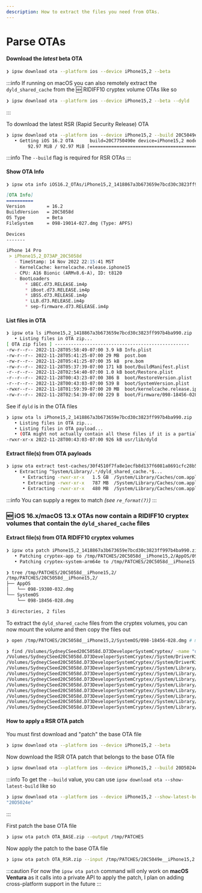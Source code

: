 ```yaml
---
description: How to extract the files you need from OTAs.
---
```


# Parse OTAs

#### Download the *latest* beta OTA

```bash
❯ ipsw download ota --platform ios --device iPhone15,2 --beta
```

:::info
If running on macOS you can also remotely extract the `dyld_shared_cache` from the :new: RIDIFF10 cryptex volume OTAs like so

```bash 
❯ ipsw download ota --platform ios --device iPhone15,2 --beta --dyld
```
:::

To download the latest RSR (Rapid Security Release) OTA

```bash
❯ ipsw download ota --platform ios --device iPhone15,2 --build 20C5049e --beta --rsr 
   • Getting iOS 16.2 OTA      build=20C7750490e device=iPhone15,2 model=D73AP type="iOS162BetaRSR" 
        92.97 MiB / 92.97 MiB [==========================================================| ✅  ] 58.85 MiB/s
```

:::info
The `--build` flag is required for RSR OTAs
:::

#### Show OTA Info

```bash
❯ ipsw ota info iOS16.2_OTAs/iPhone15,2_1418867a3b673659e7bcd30c3823ff997b4ba990.zip
```
```markdown
[OTA Info]
==========
Version        = 16.2 
BuildVersion   = 20C5058d
OS Type        = Beta
FileSystem     = 098-19014-027.dmg (Type: APFS)

Devices
-------

iPhone 14 Pro
 > iPhone15,2_D73AP_20C5058d
   - TimeStamp: 14 Nov 2022 22:15:41 MST
   - KernelCache: kernelcache.release.iphone15
   - CPU: A16 Bionic (ARMv8.6-A), ID: t8120
   - BootLoaders
       * iBEC.d73.RELEASE.im4p
       * iBoot.d73.RELEASE.im4p
       * iBSS.d73.RELEASE.im4p
       * LLB.d73.RELEASE.im4p
       * sep-firmware.d73.RELEASE.im4p
```

#### List files in OTA

```bash
❯ ipsw ota ls iPhone15,2_1418867a3b673659e7bcd30c3823ff997b4ba990.zip | head
   • Listing files in OTA zip...
[ OTA zip files ] --------------------------------------------------
-rw-r--r-- 2022-11-28T05:58:49-07:00 3.9 kB Info.plist
-rw-r--r-- 2022-11-28T05:41:25-07:00 29 MB  post.bom
-rw-r--r-- 2022-11-28T05:41:25-07:00 35 kB  pre.bom
-rw-r--r-- 2022-11-28T05:37:39-07:00 171 kB boot/BuildManifest.plist
-r--r--r-- 2022-11-28T02:54:40-07:00 1.0 kB boot/Restore.plist
-r--r--r-- 2022-11-28T00:43:23-07:00 386 B  boot/RestoreVersion.plist
-r--r--r-- 2022-11-28T00:43:03-07:00 539 B  boot/SystemVersion.plist
-rwxr--r-- 2022-11-18T01:59:39-07:00 20 MB  boot/kernelcache.release.iphone15
-rw-r--r-- 2022-11-28T02:54:39-07:00 229 B  boot/Firmware/098-18456-028.dmg.root_hash
```

See if `dyld` is in the OTA files

```bash
❯ ipsw ota ls iPhone15,2_1418867a3b673659e7bcd30c3823ff997b4ba990.zip | grep dyld
   • Listing files in OTA zip...
   • Listing files in OTA payload...
   • (OTA might not actually contain all these files if it is a partial update file)
-rwxr-xr-x 2022-11-28T00:43:03-07:00 926 kB usr/lib/dyld
```

#### Extract file(s) from OTA payloads

```bash
❯ ipsw ota extract test-caches/30f4510f7fa8e1ecfb8d137f6081a8691cfc28b5.zip '^System/Library/.*/dyld_shared_cache.*$'
   • Extracting ^System/Library/.*/dyld_shared_cache.*$...
      • Extracting -rwxr-xr-x   1.5 GB  /System/Library/Caches/com.apple.dyld/dyld_shared_cache_arm64e to iPhone14,2_D63AP_19C5026i/dyld_shared_cache_arm64e
      • Extracting -rwxr-xr-x   787 MB  /System/Library/Caches/com.apple.dyld/dyld_shared_cache_arm64e.1 to iPhone14,2_D63AP_19C5026i/dyld_shared_cache_arm64e.1
      • Extracting -rwxr-xr-x   480 MB  /System/Library/Caches/com.apple.dyld/dyld_shared_cache_arm64e.symbols to iPhone14,2_D63AP_19C5026i/dyld_shared_cache_arm64e.symbols
```

:::info 
You can supply a regex to match *(see `re_format(7)`)*
:::

### :new: iOS 16.x/macOS 13.x OTAs now contain a RIDIFF10 cryptex volumes that contain the `dyld_shared_cache` files

#### Extract file(s) from OTA RIDIFF10 cryptex volumes

```bash
❯ ipsw ota patch iPhone15,2_1418867a3b673659e7bcd30c3823ff997b4ba990.zip --output /tmp/PATCHES
   • Patching cryptex-app to /tmp/PATCHES/20C5058d__iPhone15,2/AppOS/098-19380-032.dmg
   • Patching cryptex-system-arm64e to /tmp/PATCHES/20C5058d__iPhone15,2/SystemOS/098-18456-028.dmg
```
```bash
❯ tree /tmp/PATCHES/20C5058d__iPhone15,2/
/tmp/PATCHES/20C5058d__iPhone15,2/
├── AppOS
│   └── 098-19380-032.dmg
└── SystemOS
    └── 098-18456-028.dmg

3 directories, 2 files
```

To extract the `dyld_shared_cache` files from the cryptex volumes, you can now mount the volume and then copy the files out

```bash
❯ open /tmp/PATCHES/20C5058d__iPhone15,2/SystemOS/098-18456-028.dmg # mount the volume
```
```bash
❯ find /Volumes/SydneyCSeed20C5058d.D73DeveloperSystemCryptex/ -name "dyld_shared_cache*" | head
/Volumes/SydneyCSeed20C5058d.D73DeveloperSystemCryptex//System/DriverKit/System/Library/dyld/dyld_shared_cache_arm64e.symbols
/Volumes/SydneyCSeed20C5058d.D73DeveloperSystemCryptex//System/DriverKit/System/Library/dyld/dyld_shared_cache_arm64e
/Volumes/SydneyCSeed20C5058d.D73DeveloperSystemCryptex//System/Library/Caches/com.apple.dyld/dyld_shared_cache_arm64e.33
/Volumes/SydneyCSeed20C5058d.D73DeveloperSystemCryptex//System/Library/Caches/com.apple.dyld/dyld_shared_cache_arm64e.34
/Volumes/SydneyCSeed20C5058d.D73DeveloperSystemCryptex//System/Library/Caches/com.apple.dyld/dyld_shared_cache_arm64e.02
/Volumes/SydneyCSeed20C5058d.D73DeveloperSystemCryptex//System/Library/Caches/com.apple.dyld/dyld_shared_cache_arm64e.05
/Volumes/SydneyCSeed20C5058d.D73DeveloperSystemCryptex//System/Library/Caches/com.apple.dyld/dyld_shared_cache_arm64e.04
/Volumes/SydneyCSeed20C5058d.D73DeveloperSystemCryptex//System/Library/Caches/com.apple.dyld/dyld_shared_cache_arm64e.03
/Volumes/SydneyCSeed20C5058d.D73DeveloperSystemCryptex//System/Library/Caches/com.apple.dyld/dyld_shared_cache_arm64e.35
/Volumes/SydneyCSeed20C5058d.D73DeveloperSystemCryptex//System/Library/Caches/com.apple.dyld/dyld_shared_cache_arm64e.32
```


#### How to apply a RSR OTA patch

You must first download and "patch" the base OTA file

```bash
❯ ipsw download ota --platform ios --device iPhone15,2 --beta
```

Now download the RSR OTA patch that belongs to the base OTA file

```bash
❯ ipsw download ota --platform ios --device iPhone15,2 --build 20D5024e --beta --rsr 
```

:::info
To get the `--build` value, you can use `ipsw download ota --show-latest-build` like so
```bash
❯ ipsw download ota --platform ios --device iPhone15,2 --show-latest-build --beta
"20D5024e"
```
:::

First patch the base OTA file

```bash
❯ ipsw ota patch OTA_BASE.zip --output /tmp/PATCHES
```

Now apply the patch to the base OTA file

```bash
❯ ipsw ota patch OTA_RSR.zip --input /tmp/PATCHES/20C5049e__iPhone15,2 --output /tmp/RSR
```

:::caution 
For now the `ipsw ota patch` command will only work on **macOS Ventura** as it calls into a private API to apply the patch,  I plan on adding cross-platform support in the future
:::
